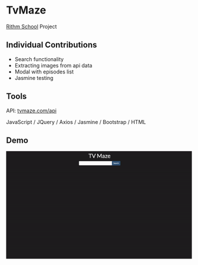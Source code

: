 # TvMaze
[Rithm School](https://www.rithmschool.com/) Project

## Individual Contributions
- Search functionality
- Extracting images from api data
- Modal with episodes list
- Jasmine testing

## Tools
API: [tvmaze.com/api](https://www.tvmaze.com/api)

JavaScript / JQuery / Axios / Jasmine / Bootstrap / HTML

## Demo

![Tv Maze Demo](https://github.com/juliahowes124/TvMaze/blob/main/TvMaze.gif)
